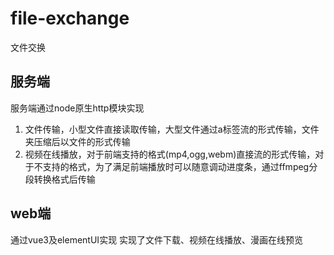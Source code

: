 # file-exchange
文件交换
## 服务端
服务端通过node原生http模块实现
1. 文件传输，小型文件直接读取传输，大型文件通过a标签流的形式传输，文件夹压缩后以文件的形式传输
2. 视频在线播放，对于前端支持的格式(mp4,ogg,webm)直接流的形式传输，对于不支持的格式，为了满足前端播放时可以随意调动进度条，通过ffmpeg分段转换格式后传输
## web端
通过vue3及elementUI实现
实现了文件下载、视频在线播放、漫画在线预览
